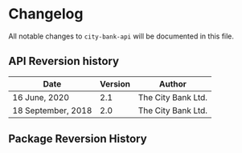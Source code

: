 # Changelog

All notable changes to `city-bank-api` will be documented in this file.

## API Reversion history

|Date|Version|Author|
|----|-------|------|
|16 June, 2020|2.1|The City Bank Ltd.|
|18 September, 2018|2.0|The City Bank Ltd.|

## Package Reversion History



